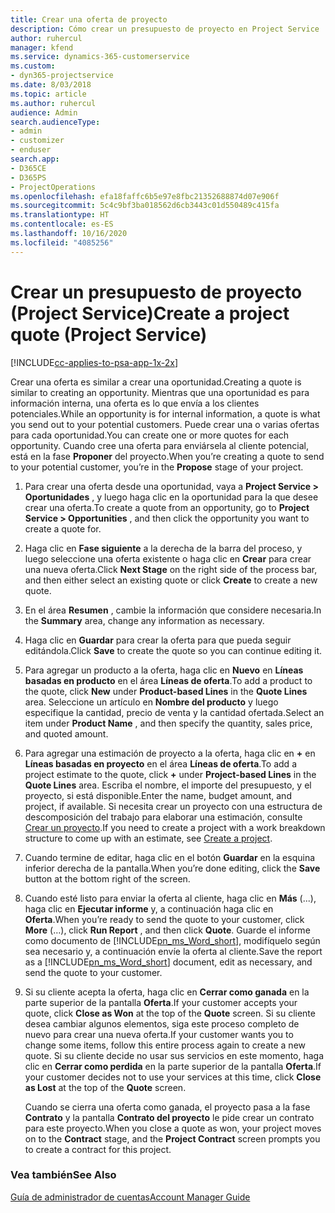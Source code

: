```yaml
---
title: Crear una oferta de proyecto
description: Cómo crear un presupuesto de proyecto en Project Service
author: ruhercul
manager: kfend
ms.service: dynamics-365-customerservice
ms.custom:
- dyn365-projectservice
ms.date: 8/03/2018
ms.topic: article
ms.author: ruhercul
audience: Admin
search.audienceType:
- admin
- customizer
- enduser
search.app:
- D365CE
- D365PS
- ProjectOperations
ms.openlocfilehash: efa18faffc6b5e97e8fbc21352688874d07e906f
ms.sourcegitcommit: 5c4c9bf3ba018562d6cb3443c01d550489c415fa
ms.translationtype: HT
ms.contentlocale: es-ES
ms.lasthandoff: 10/16/2020
ms.locfileid: "4085256"
---
```

# <a name="create-a-project-quote-project-service"></a><span data-ttu-id="02e3d-103">Crear un presupuesto de proyecto (Project Service)</span><span class="sxs-lookup"><span data-stu-id="02e3d-103">Create a project quote (Project Service)</span></span>

[!INCLUDE[cc-applies-to-psa-app-1x-2x](../includes/cc-applies-to-psa-app-1x-2x.md)]

<span data-ttu-id="02e3d-104">Crear una oferta es similar a crear una oportunidad.</span><span class="sxs-lookup"><span data-stu-id="02e3d-104">Creating a quote is similar to creating an opportunity.</span></span> <span data-ttu-id="02e3d-105">Mientras que una oportunidad es para información interna, una oferta es lo que envía a los clientes potenciales.</span><span class="sxs-lookup"><span data-stu-id="02e3d-105">While an opportunity is for internal information, a quote is what you send out to your potential customers.</span></span> <span data-ttu-id="02e3d-106">Puede crear una o varias ofertas para cada oportunidad.</span><span class="sxs-lookup"><span data-stu-id="02e3d-106">You can create one or more quotes for each opportunity.</span></span> <span data-ttu-id="02e3d-107">Cuando cree una oferta para enviársela al cliente potencial, está en la fase **Proponer** del proyecto.</span><span class="sxs-lookup"><span data-stu-id="02e3d-107">When you’re creating a quote to send to your potential customer, you’re in the **Propose** stage of your project.</span></span>  
  
1. <span data-ttu-id="02e3d-108">Para crear una oferta desde una oportunidad, vaya a **Project Service > Oportunidades** , y luego haga clic en la oportunidad para la que desee crear una oferta.</span><span class="sxs-lookup"><span data-stu-id="02e3d-108">To create a quote from an opportunity, go to **Project Service > Opportunities** , and then click the opportunity you want to create a quote for.</span></span>  
  
2. <span data-ttu-id="02e3d-109">Haga clic en **Fase siguiente** a la derecha de la barra del proceso, y luego seleccione una oferta existente o haga clic en **Crear** para crear una nueva oferta.</span><span class="sxs-lookup"><span data-stu-id="02e3d-109">Click **Next Stage** on the right side of the process bar, and then either select an existing quote or click **Create** to create a new quote.</span></span>  
  
3. <span data-ttu-id="02e3d-110">En el área **Resumen** , cambie la información que considere necesaria.</span><span class="sxs-lookup"><span data-stu-id="02e3d-110">In the **Summary** area, change any information as necessary.</span></span>  
  
4. <span data-ttu-id="02e3d-111">Haga clic en **Guardar** para crear la oferta para que pueda seguir editándola.</span><span class="sxs-lookup"><span data-stu-id="02e3d-111">Click **Save** to create the quote so you can continue editing it.</span></span>  
  
5. <span data-ttu-id="02e3d-112">Para agregar un producto a la oferta, haga clic en **Nuevo** en **Líneas basadas en producto** en el área **Líneas de oferta**.</span><span class="sxs-lookup"><span data-stu-id="02e3d-112">To add a product to the quote, click **New** under **Product-based Lines** in the **Quote Lines** area.</span></span> <span data-ttu-id="02e3d-113">Seleccione un artículo en **Nombre del producto** y luego especifique la cantidad, precio de venta y la cantidad ofertada.</span><span class="sxs-lookup"><span data-stu-id="02e3d-113">Select an item under **Product Name** , and then specify the quantity, sales price, and quoted amount.</span></span>  
  
6. <span data-ttu-id="02e3d-114">Para agregar una estimación de proyecto a la oferta, haga clic en **+** en **Líneas basadas en proyecto** en el área **Líneas de oferta**.</span><span class="sxs-lookup"><span data-stu-id="02e3d-114">To add a project estimate to the quote, click **+** under **Project-based Lines** in the **Quote Lines** area.</span></span> <span data-ttu-id="02e3d-115">Escriba el nombre, el importe del presupuesto, y el proyecto, si está disponible.</span><span class="sxs-lookup"><span data-stu-id="02e3d-115">Enter the name, budget amount, and project, if available.</span></span> <span data-ttu-id="02e3d-116">Si necesita crear un proyecto con una estructura de descomposición del trabajo para elaborar una estimación, consulte [Crear un proyecto](../psa/create-project.md).</span><span class="sxs-lookup"><span data-stu-id="02e3d-116">If you need to create a project with a work breakdown structure to come up with an estimate, see [Create a project](../psa/create-project.md).</span></span>  
  
7. <span data-ttu-id="02e3d-117">Cuando termine de editar, haga clic en el botón **Guardar** en la esquina inferior derecha de la pantalla.</span><span class="sxs-lookup"><span data-stu-id="02e3d-117">When you’re done editing, click the **Save** button at the bottom right of the screen.</span></span>  
  
8. <span data-ttu-id="02e3d-118">Cuando esté listo para enviar la oferta al cliente, haga clic en **Más** (...), haga clic en **Ejecutar informe** y, a continuación haga clic en **Oferta**.</span><span class="sxs-lookup"><span data-stu-id="02e3d-118">When you’re ready to send the quote to your customer, click **More** (…), click **Run Report** , and then click **Quote**.</span></span> <span data-ttu-id="02e3d-119">Guarde el informe como documento de [!INCLUDE[pn_ms_Word_short](../includes/pn-ms-word-short.md)], modifíquelo según sea necesario y, a continuación envíe la oferta al cliente.</span><span class="sxs-lookup"><span data-stu-id="02e3d-119">Save the report as a [!INCLUDE[pn_ms_Word_short](../includes/pn-ms-word-short.md)] document, edit as necessary, and send the quote to your customer.</span></span>  
  
9. <span data-ttu-id="02e3d-120">Si su cliente acepta la oferta, haga clic en **Cerrar como ganada** en la parte superior de la pantalla **Oferta**.</span><span class="sxs-lookup"><span data-stu-id="02e3d-120">If your customer accepts your quote, click **Close as Won** at the top of the **Quote** screen.</span></span> <span data-ttu-id="02e3d-121">Si su cliente desea cambiar algunos elementos, siga este proceso completo de nuevo para crear una nueva oferta.</span><span class="sxs-lookup"><span data-stu-id="02e3d-121">If your customer wants you to change some items, follow this entire process again to create a new quote.</span></span> <span data-ttu-id="02e3d-122">Si su cliente decide no usar sus servicios en este momento, haga clic en **Cerrar como perdida** en la parte superior de la pantalla **Oferta**.</span><span class="sxs-lookup"><span data-stu-id="02e3d-122">If your customer decides not to use your services at this time, click **Close as Lost** at the top of the **Quote** screen.</span></span>  
  
   <span data-ttu-id="02e3d-123">Cuando se cierra una oferta como ganada, el proyecto pasa a la fase **Contrato** y la pantalla **Contrato del proyecto** le pide crear un contrato para este proyecto.</span><span class="sxs-lookup"><span data-stu-id="02e3d-123">When you close a quote as won, your project moves on to the **Contract** stage, and the **Project Contract** screen prompts you to create a contract for this project.</span></span>  
  
### <a name="see-also"></a><span data-ttu-id="02e3d-124">Vea también</span><span class="sxs-lookup"><span data-stu-id="02e3d-124">See Also</span></span>  
 [<span data-ttu-id="02e3d-125">Guía de administrador de cuentas</span><span class="sxs-lookup"><span data-stu-id="02e3d-125">Account Manager Guide</span></span>](../psa/account-manager-guide.md)
